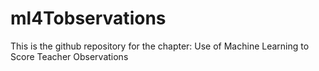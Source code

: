 # ml4Tobservations
This is the github repository for the chapter: Use of Machine Learning to Score Teacher Observations
